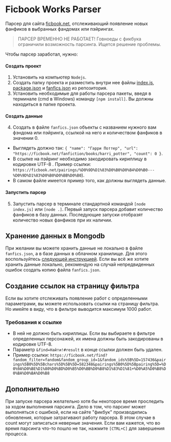 # Ficbook Works Parser
Парсер для сайта [ficbook.net](https://ficbook.net), отслеживающий появление новых фанфиков в выбранных фандомах или пэйрингах. 

> ПАРСЕР ВРЕМЕННО НЕ РАБОТАЕТ! Говноеды с фикбука ограничили возможность парсинга. Ищется решение проблемы.
> 
Чтобы парсер заработал, нужно:
#### Создать проект
1. Установить на компьютер `Nodejs`.
2. Создать папку проекта и разместить внутри нее файлы [index.js](index.js), [package.json](package.json) и [fanfics.json](fanfics.json) из репозитория.
3. Установить необходимые для работы парсера пакеты, введя в терминале (cmd в Windows) команду `[npm install]`. Вы должны находиться в папке проекта.
#### Создать данные
4. Создать в файле `fanfics.json` объекты c названием нужного вам фэндома или пэйринга, ссылкой на него и количеством фанфиков в значении 0.  
* Выглядеть должно так: `{ "name": "Гарри Поттер", "url": "https://ficbook.net/fanfiction/books/harri_potter", "count": 0 }`.  
* В ссылке на пэйринг необходимо закодировать кириллицу в кодировке UTF-8 . Пример ссылки: `https://ficbook.net/pairings/%D0%9D%D1%83%D0%B0%D0%B4%D0%B0---%D0%9D%D1%83%D0%B0%D0%BB%D0%B0`).  
* В самом файле имеется пример того, как должны выглядеть данные.
#### Запустить парсер 
5. Запустить парсер в терминале стандартной командой `[node index.js]` или `[node .]`. Первый запуск парсера добавит количество фанфиков в базу данных. Последующие запуски отобразят количество новых фанфиков при их наличии.

## Хранение данных в Mongodb
При желании вы можете хранить данные не локально в файле `fanfics.json`, а в базе данных в облачном хранилище. 
Для этого воспользуйтесь [следующей инструкцией](mongodb/README-MONGODB.md). Если вы всё же хотите хранить данные локально, рекомендую на случай непредвиденных ошибок создать копию файла `fanfics.json`.

## Создание ссылок на страницу фильтра
Если вы хотите отслеживать появление работ с определенными параметрами, вы можете использовать ссылки на страницу фильтра. Но имейте в виду, что в фильтре выводится максимум 1000 работ.

### Требования к ссылке
* В ней не должно быть кириллицы. Если вы выбираете в фильтре определенных персонажей, их имена должны быть закодированы в кодировке UTF-8.
* Параметр `&find=Найти!#result` в конце ссылки должен быть удален.
* Пример ссылки: `https://ficbook.net/find?fandom_filter=fandom&fandom_group_id=1&fandom_ids%5B%5D=157436&pairings%5B0%5D%5Bchars%5D%5B%5D=582348&pairings%5B0%5D%5Bpairing%5D=%D0%9A%D0%BE%D1%80%D0%BD%D0%B5%D0%BB%D0%B8%D1%83%D1%81+%D0%A5%D0%B8%D0%BA%D0%BA%D0%B8`

## Дополнительно
При запуске парсера желательно хотя бы некоторое время проследить за ходом выполнения парсинга. Дело в том, что парсинг может выполняться с ошибкой, если на сайте "фикбук" производились обновления, которые затрагивают работу парсера. В этом случае в count могут записаться неверные значения. Если вам кажется, что во время парсинга что-то пошло не так, нажмите `[CTRL+C]` для завершения процесса.
